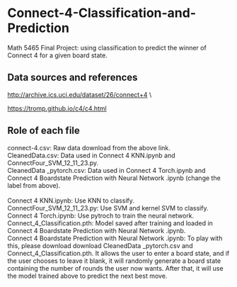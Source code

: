 # Connect-4-Classification-and-Prediction
Math 5465 Final Project: using classification to predict the winner of Connect 4 for a given board state.

## Data sources and references
http://archive.ics.uci.edu/dataset/26/connect+4 \

https://tromp.github.io/c4/c4.html

## Role of each file
connect-4.csv: Raw data download from the above link. \
CleanedData.csv: Data used in Connect 4 KNN.ipynb and ConnectFour_SVM_12_11_23.py. \
CleanedData _pytorch.csv: Data used in Connect 4 Torch.ipynb and Connect 4 Boardstate Prediction with Neural Network .ipynb (change the label from above). \
\
Connect 4 KNN.ipynb: Use KNN to classify. \
ConnectFour_SVM_12_11_23.py: Use SVM and kernel SVM to classify. \
Connect 4 Torch.ipynb: Use pytroch to train the neural network. \
Connect_4_Classification.pth: Model saved after training and loaded in Connect 4 Boardstate Prediction with Neural Network .ipynb.\
Connect 4 Boardstate Prediction with Neural Network .ipynb: To play with this, please download download CleanedData _pytorch.csv and Connect_4_Classification.pth. It allows the user to enter a board state, and if the user chooses to leave it blank, it will randomly generate a board state containing the number of rounds the user now wants. After that, it will use the model trained above to predict the next best move.
